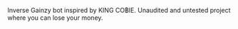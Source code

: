Inverse Gainzy bot inspired by KING CO฿IE. Unaudited and untested project where you can lose your money. 